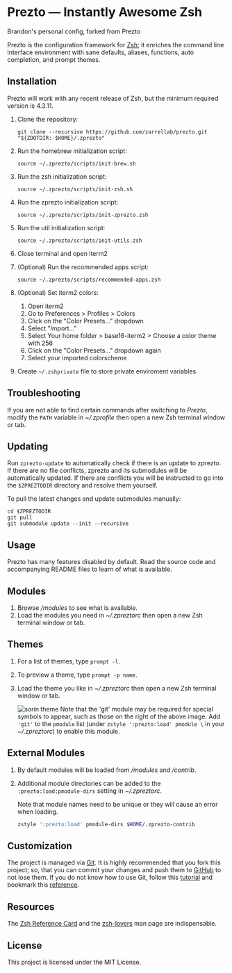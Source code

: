 # Prezto — Instantly Awesome Zsh

Brandon's personal config, forked from Prezto

Prezto is the configuration framework for [Zsh][1]; it enriches the command line
interface environment with sane defaults, aliases, functions, auto completion,
and prompt themes.

## Installation

Prezto will work with any recent release of Zsh, but the minimum required
version is 4.3.11.

  1. Clone the repository:

     ```console
     git clone --recursive https://github.com/zarrellab/prezto.git "${ZDOTDIR:-$HOME}/.zprezto"
     ```

  1. Run the homebrew initialization script:

     ```console
     source ~/.zprezto/scripts/init-brew.sh
     ```

  1. Run the zsh initialization script:

     ```console
     source ~/.zprezto/scripts/init-zsh.sh
     ```

  1. Run the zprezto initialization script:

     ```console
     source ~/.zprezto/scripts/init-zprezto.zsh
     ```

  1. Run the util initialization script:

     ```console
     source ~/.zprezto/scripts/init-utils.zsh
     ```

  1. Close terminal and open iterm2

  1. (Optional) Run the recommended apps script:

     ```console
     source ~/.zprezto/scripts/recommended-apps.zsh
     ```

  1. (Optional) Set iterm2 colors:

     1. Open iterm2
     1. Go to Preferences > Profiles > Colors
     1. Click on the "Color Presets..." dropdown
     1. Select "Import..."
     1. Select Your home folder > base16-iterm2 > Choose a color theme with 256
     1. Click on the "Color Presets..." dropdown again
     1. Select your imported colorscheme

  1. Create `~/.zshprivate` file to store private enviroment variables

## Troubleshooting

If you are not able to find certain commands after switching to *Prezto*,
modify the `PATH` variable in *~/.zprofile* then open a new Zsh terminal
window or tab.

## Updating

Run `zprezto-update` to automatically check if there is an update to zprezto.
If there are no file conflicts, zprezto and its submodules will be
automatically updated. If there are conflicts you will be instructed to go into
the `$ZPREZTODIR` directory and resolve them yourself.

To pull the latest changes and update submodules manually:

```console
cd $ZPREZTODIR
git pull
git submodule update --init --recursive
```

## Usage

Prezto has many features disabled by default. Read the source code and
accompanying README files to learn of what is available.

## Modules

  1. Browse */modules* to see what is available.
  1. Load the modules you need in *~/.zpreztorc* then open a new Zsh terminal
     window or tab.

## Themes

  1. For a list of themes, type `prompt -l`.
  1. To preview a theme, type `prompt -p name`.
  1. Load the theme you like in *~/.zpreztorc* then open a new Zsh terminal
     window or tab.

     ![sorin theme][2]
     Note that the 'git' module may be required for special symbols to appear,
     such as those on the right of the above image. Add `'git'` to the `pmodule`
     list (under `zstyle ':prezto:load' pmodule \` in your *~/.zpreztorc*) to
     enable this module.

## External Modules

  1. By default modules will be loaded from */modules* and */contrib*.
  1. Additional module directories can be added to the
     `:prezto:load:pmodule-dirs` setting in *~/.zpreztorc*.

     Note that module names need to be unique or they will cause an error when
     loading.

     ```sh
     zstyle ':prezto:load' pmodule-dirs $HOME/.zprezto-contrib
     ```

## Customization

The project is managed via [Git][3]. It is highly recommended that you fork this
project; so, that you can commit your changes and push them to [GitHub][4] to
not lose them. If you do not know how to use Git, follow this [tutorial][5] and
bookmark this [reference][6].

## Resources

The [Zsh Reference Card][7] and the [zsh-lovers][8] man page are indispensable.

## License

This project is licensed under the MIT License.

[1]: http://www.zsh.org
[2]: http://i.imgur.com/nrGV6pg.png "sorin theme"
[3]: http://git-scm.com
[4]: https://github.com
[5]: http://gitimmersion.com
[6]: https://git.github.io/git-reference/
[7]: http://www.bash2zsh.com/zsh_refcard/refcard.pdf
[8]: http://grml.org/zsh/zsh-lovers.html
